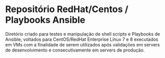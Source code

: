 # Repositório RedHat/Centos / Playbooks Ansible

Diretório criado para testes e manipulação de shell scripts e Playbooks de Ansible, voltados para CentOS/RedHat Enterprise Linux 7 e 8 executados em VMs com a finalidade de serem utilizados após validações em servers de desenvolvimento e consecutivamente em servers de produção.
